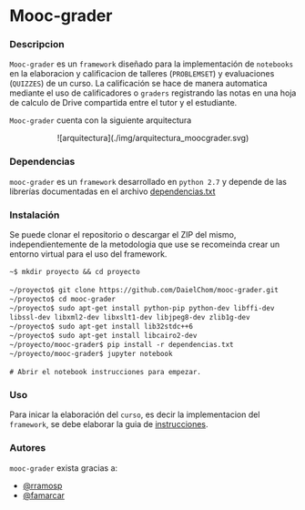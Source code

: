 # Mooc-grader

### Descripcion
`Mooc-grader` es un `framework` diseñado para la implementación de `notebooks` en la elaboracion y calificacion de talleres (`PROBLEMSET`) y evaluaciones (`QUIZZES`) de un curso. La calificación se hace de manera automatica mediante el uso de calificadores o `graders` registrando las notas en una hoja de calculo de Drive compartida entre el tutor y el estudiante.

`Mooc-grader` cuenta con la siguiente arquitectura

<center>
![arquitectura](./img/arquitectura_moocgrader.svg)
</center>



### Dependencias
`mooc-grader` es un `framework` desarrollado en `python 2.7` y depende de las librerías documentadas en el archivo [dependencias.txt](./dependencias.txt)

### Instalación
Se puede clonar el repositorio o descargar el ZIP del mismo, independientemente de la metodologia que use se recomeinda crear un entorno virtual para el uso del framework.



	~$ mkdir proyecto && cd proyecto

	~/proyecto$ git clone https://github.com/DaielChom/mooc-grader.git  
	~/proyecto$ cd mooc-grader
	~/proyecto$ sudo apt-get install python-pip python-dev libffi-dev libssl-dev libxml2-dev libxslt1-dev libjpeg8-dev zlib1g-dev
	~/proyecto$ sudo apt-get install lib32stdc++6
	~/proyecto$ sudo apt-get install libcairo2-dev
	~/proyecto/mooc-grader$ pip install -r dependencias.txt
	~/proyecto/mooc-grader$ jupyter notebook

	# Abrir el notebook instrucciones para empezar.

### Uso
Para inicar la elaboración del `curso`, es decir la implementacion del `framework`, se debe elaborar la guia de [instrucciones](./instrucciones.ipynb).

### Autores
`mooc-grader` exista gracias a:
* [@rramosp](https://sites.google.com/site/rulixrp/)
* [@famarcar](https://sites.google.com/site/fmartinezc21/)
